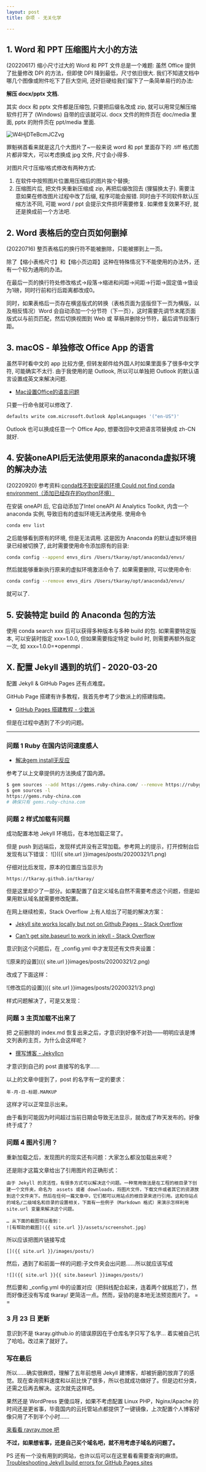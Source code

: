 ```yaml
---
layout: post
title: 杂项 - 无关化学

---
```


## 1. Word 和 PPT 压缩图片大小的方法

(20220617) 缩小尺寸过大的 Word 和 PPT 文件总是一个难题: 虽然 Office 提供了批量修改 DPI 的方法，但即使 DPI 降到最低，尺寸依旧很大. 我们不知道文档中哪几个图像或附件吃下了巨大空间, 还好巨硬给我们留下了一条简单易行的办法:

**解压 docx/pptx 文档.**

其实 docx 和 pptx 文件都是压缩包, 只要把后缀名改成 zip, 就可以用常见解压缩软件打开了 (Windows) 自带的应该就可以. docx 文件的附件页在 doc/media 里面, pptx 的附件页在 ppt/media 里面. 

![W4HjDTeBcmJCZvg](https://s2.loli.net/2022/08/17/W4HjDTeBcmJCZvg.jpg)
 
罪魁祸首看来就是这几个大图片了~一般来说 word 和 ppt 里面存下的 .tiff 格式图片都非常大，可以考虑换成 jpg 文件, 尺寸会小得多.

对图片尺寸压缩/格式修改有两种方式:

1. 在软件中按照图片位置用压缩后的图片挨个替换;
2. 压缩图片后, 把文件夹重新压缩成 zip, 再把后缀改回去 (狸猫换太子). 需要注意如果在修改图片过程中改了后缀, 程序可能会报错. 同时由于不同软件默认压缩方法不同, 可能 word / ppt 会提示文件损坏需要修复. 如果修复效果不好, 就还是换成前一个方法吧.

## 2. Word 表格后的空白页如何删掉

(20220716) 整页表格后的换行符不能被删除，只能被挪到上一页。

除了【缩小表格尺寸】和【缩小页边距】这种在特殊情况下不能使用的办法外，还有一个较为通用的办法。

在最后一页的换行符处修改格式→段落→缩进和间距→间距→行距→固定值→值设为1磅，同时行前和行后距离都改成0。

同时，如果表格后一页存在横竖版式的转换（表格页面为竖版但下一页为横版，以及相反情况）Word 会自动添加一个分节符（下一页），这时需要先调节末尾页面版式以与前页匹配，然后切换视图到 Web 或 草稿并删除分节符，最后调节段落行距。

## 3. macOS - 单独修改 Office App 的语言

虽然平时看中文的 app 比较方便, 但转发邮件给外国人时如果里面多了很多中文字符, 可能确实不太行. 由于我使用的是 Outlook, 所以可以单独把 Outlook 的默认语言设置成英文来解决问题.

- [Mac设置Office的语言问题](https://blog.csdn.net/student9128/article/details/80026645)

只要一行命令就可以修改了.

```bash
defaults write com.microsoft.Outlook AppleLanguages '("en-US")'
```

Outlook 也可以换成任意一个 Office App, 想要改回中文把语言项替换成 zh-CN 就好.

## 4. 安装oneAPI后无法使用原来的anaconda虚拟环境的解决办法

(20220920) 参考资料:[conda找不到安装的环境 Could not find conda environment（添加已经存在的python环境）](https://blog.csdn.net/qq_34769162/article/details/107691830)

在安装 oneAPI 后, 它自动添加了Intel oneAPI AI Analytics Toolkit, 内含一个 anaconda 实例, 导致旧有的虚拟环境无法再使用. 使用命令 

```bash
conda env list
```

之后能够看到原有的环境, 但是无法调用. 这是因为 Anaconda 的默认虚拟环境目录已经被切换了, 此时需要使用命令添加原有的目录:

```bash
conda config --append envs_dirs /Users/tkaray/opt/anaconda3/envs/
```

然后就能够重新执行原来的虚拟环境激活命令了. 如果需要删除, 可以使用命令:

```bash
conda config --remove envs_dirs /Users/tkaray/opt/anaconda3/envs/
```

就可以了.

## 5. 安装特定 build 的 Anaconda 包的方法

使用 conda search xxx 后可以获得多种版本与多种 build 的包. 如果需要特定版本, 可以安装时指定 xxx=1.0.0, 但如果需要指定特定 build 时, 则需要再额外指定一次, 如 xxx=1.0.0=*openmpi .

## X. 配置 Jekyll 遇到的坑们 - 2020-03-20
配置 Jekyll & GitHub Pages 还有点难度。

GitHub Page 搭建有许多教程，我首先参考了少数派上的搭建指南。

- [GitHub Pages 搭建教程 - 少数派](https://sspai.com/post/54608)

但是在过程中遇到了不少的问题。

---

### 问题 1 Ruby 在国内访问速度感人

- [解决gem install无反应](https://iyaozhen.com/gem-install-taobao-ruby.html)

参考了以上文章提供的方法换成了国内源。

```Bash
$ gem sources --add https://gems.ruby-china.com/ --remove https://rubygems.org/
$ gem sources -l
https://gems.ruby-china.com
# 确保只有 gems.ruby-china.com
```

### 问题 2 样式加载有问题

成功配置本地 Jekyll 环境后，在本地加载正常了。

但是 push 到远端后，发现样式并没有正常加载。参考网上的提示，打开控制台后发现有以下错误：
![]({{ site.url }}images/posts/20200321/1.png)

仔细对比后发现，原本的位置应当显示为
```
https://tkaray.github.io/tkaray/
```
但是这里却少了一部分。如果配置了自定义域名自然不需要考虑这个问题，但是如果用默认域名就需要修改配置。

在网上继续检索，Stack Overflow 上有人给出了可能的解决方案：

- [Jekyll site works locally but not on Github Pages - Stack Overflow
](https://stackoverflow.com/questions/42450554/jekyll-site-works-locally-but-not-on-github-pages/47530487#47530487)

- [Can't get site.baseurl to work in jekyll - Stack Overflow](https://stackoverflow.com/questions/22514104/cant-get-site-baseurl-to-work-in-jekyll)

意识到这个问题后，在 _config.yml 中才发现还有文件夹设置：

![原来的设置]({{ site.url }}images/posts/20200321/2.png)

改成了下面这样：

![修改后的设置]({{ site.url }}images/posts/20200321/3.png)

样式问题解决了，可是又发现：

### 问题 3 主页加载不出来了

把 之前删除的 index.md 恢复出来之后，才意识到好像不对劲——明明应该是博文列表的主页，为什么会这样呢？

- [撰写博客 - Jekyllcn](http://jekyllcn.com/docs/posts/)

才意识到自己的 post 直接写的名字……

以上的文章中提到了，post 的名字有一定的要求：
```
年-月-日-标题.MARKUP
```
这样才可以正常显示出来。

由于看到可能因为时间超过当前日期会导致无法显示，就改成了昨天发布的。好像终于成了？

### 问题 4 图片引用？

重新加载之后，发现图片的现实还有问题：大家怎么都没加载出来呢？

还是刚才这篇文章给出了引用图片的正确形式：
```
由于 Jekyll 的灵活性，有很多方式可以解决这个问题。一种常用做法是在工程的根目录下创建一个文件夹，命名为　assets 或者 downloads，将图片文件，下载文件或者其它的资源放到这个文件夹下。然后在任何一篇文章中，它们都可以用站点的根目录来进行引用。这和你站点的域名/二级域名和目录的设置相关，下面有一些例子（Markdown 格式）来演示怎样利用 site.url 变量来解决这个问题。

… 从下面的截图可以看到：
![有帮助的截图]({{ site.url }}/assets/screenshot.jpg)
```

所以应该把图片链接写成
```
[]({{ site.url }}/images/posts/)
```
然后，遇到了和前面一样的问题:子文件夹会出问题……所以就应该写成
```
![]({{ site.url }}{{ site.baseurl }}images/posts/)
```
然后要和 _config.yml 中的设置对应（把斜线配合起来，连着两个就尴尬了），然而好像还没有写成 tkaray/ 更简洁一点。然而，妥协的是本地无法预览图片了。 = =

### 3 月 23 日 更新

意识到不是 tkaray.github.io 的错误原因在于仓库名字只写了名字… 着实被自己坑了哈哈。改过来了就好了。

### 写在最后

所以……确实很麻烦，理解了五年前想用 Jekyll 建博客，却被折磨的放弃了的感觉。现在查询资料速度和以前比快了很多，所以也就成功做好了。但是边栏分类，还需之后再去解决。这次就先这样吧。

果然还是 WordPress 更傻瓜呀，如果不考虑配置 Linux PHP，Nginx/Apache 的时间还是更省事，毕竟国内的云托管站点都提供了一键镜像，上次配置个人博客好像只用了不到半个小时……

[来看看 rayray.moe 吧](https://rayray.moe/)


**不过，如果想省事，还是自己买个域名吧，就不用考虑子域名的问题了。**

PS 还有一个没有用到的网站，也许以后可以在这里看看需要查询的麻烦。
[Troubleshooting Jekyll build errors for GitHub Pages sites](https://help.github.com/en/github/working-with-github-pages/troubleshooting-jekyll-build-errors-for-github-pages-sites)

